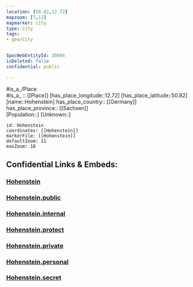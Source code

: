 ```yaml
---
location: [50.82,12.72] 
mapzoom: [7,12] 
mapmarker: city 
type: City
tags:
- geo/City


SpocWebEntityId: 30984
isDeleted: false
confidential: public

---
```

#is_a_/Place  
#is_a_ :: [[Place]] 
[has_place_longitude::12.72] 
[has_place_latitude::50.82] 
[name::Hohenstein] 
has_place_country:: [[Germany]]  
has_place_province:: [[Sachsen]]  
[Population::] 
[Unknown::] 


```leaflet
id: Hohenstein
coordinates: [[Hohenstein]] 
markerFile: [[Hohenstein]] 
defaultZoom: 11 
maxZoom: 18
```


## Confidential Links & Embeds: 

### [Hohenstein](/_Standards/Earth/Continent/Europe/Europe~Central/Germany/Germany~East/Sachsen/counties~Sachsen/Zwickau/cities~Zwickau/Callenberg/City/Hohenstein.md) 

### [Hohenstein.public](/_public/Earth/Continent/Europe/Europe~Central/Germany/Germany~East/Sachsen/counties~Sachsen/Zwickau/cities~Zwickau/Callenberg/City/Hohenstein.public.md) 

### [Hohenstein.internal](/_internal/Earth/Continent/Europe/Europe~Central/Germany/Germany~East/Sachsen/counties~Sachsen/Zwickau/cities~Zwickau/Callenberg/City/Hohenstein.internal.md) 

### [Hohenstein.protect](/_protect/Earth/Continent/Europe/Europe~Central/Germany/Germany~East/Sachsen/counties~Sachsen/Zwickau/cities~Zwickau/Callenberg/City/Hohenstein.protect.md) 

### [Hohenstein.private](/_private/Earth/Continent/Europe/Europe~Central/Germany/Germany~East/Sachsen/counties~Sachsen/Zwickau/cities~Zwickau/Callenberg/City/Hohenstein.private.md) 

### [Hohenstein.personal](/_personal/Earth/Continent/Europe/Europe~Central/Germany/Germany~East/Sachsen/counties~Sachsen/Zwickau/cities~Zwickau/Callenberg/City/Hohenstein.personal.md) 

### [Hohenstein.secret](/_secret/Earth/Continent/Europe/Europe~Central/Germany/Germany~East/Sachsen/counties~Sachsen/Zwickau/cities~Zwickau/Callenberg/City/Hohenstein.secret.md)

